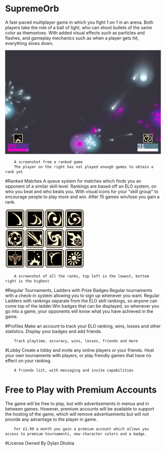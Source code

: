 SupremeOrb
==========
A fast-paced multiplayer game in which you fight 1 on 1 in an arena. Both players take the role of a ball of light, who can shoot bullets of the same color as themselves. With added visual effects such as particles and flashes, and gameplay mechanics such as when a player gets hit, everything slows down.

[![Hello](https://raw.githubusercontent.com/DDDBOMBER/SupremeOrb/master/press/screenshot-01.png)](https://github.com/DDDBOMBER/SupremeOrb)
```
	A screenshot from a ranked game
	The player on the right has not played enough games to obtain a rank yet
```

#Ranked Matches
  A queue system for matches which finds you an opponent of a similar skill level. Rankings are based off an ELO system, on who you beat and who beats you. With visual icons for your "skill group" to encourage people to play more and win. After 15 games win/lose you gain a rank.

 [![Hello](https://raw.githubusercontent.com/DDDBOMBER/SupremeOrb/master/press/rank_previews.png)](https://github.com/DDDBOMBER/SupremeOrb)
```
	A screenshot of all the ranks, top left is the lowest, bottom right is the highest
```

  
#Regular Tournaments, Ladders with Prize Badges
  Regular tournaments with a check-in system allowing you to sign up whenever you want. Regular Ladders with rankings separate from the ELO skill rankings, so anyone can come top of the ladder.Win badges that can be displayed, so whenever you go into a game, your opponents will know what you have achieved in the game.

#Profiles
  Make an account to track your ELO ranking, wins, losses and other statistics. Display your badges and add friends.
```
	Track playtime, accuracy, wins, losses, friends and more
```
  
#Lobby
  Create a lobby and invite any online players or your friends. Host your own tournaments with players, or play freindly games that have no effect on your ranking.
```
	A friends list, with messaging and invite capabilities
```

# Free to Play with Premium Accounts
  The game will be free to play, but with advertisements in menus and in between games. However, premium accounts will be available to support the hosting of the game, which will remove advertisements but will not provide any advantage to the player in game. 
```
	For £1.99 a month you gain a premium account which allows you access to premium tournaments, new character colors and a badge.
```

#License
  Owned By Dylan Dhokia
